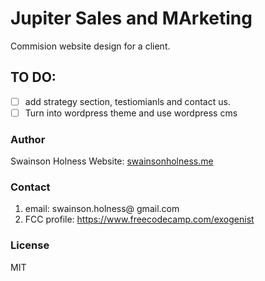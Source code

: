 

# Jupiter Sales and MArketing 
Commision website design for a client. 

## TO DO:
- [ ] add strategy section, testiomianls and contact us. 
- [ ] Turn into wordpress theme and use wordpress cms

### Author
Swainson Holness
Website: [swainsonholness.me](http://swainsonholness.me/)

### Contact
1. email: swainson.holness@ gmail.com 
2. FCC profile: https://www.freecodecamp.com/exogenist

### License
MIT

